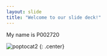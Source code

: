 ```yaml
---
layout: slide
title: "Welcome to our slide deck!"
---
```


My name is P002720

![poptocat2](https://octodex.github.com/images/poptocat_v2.png)
{: .center}
